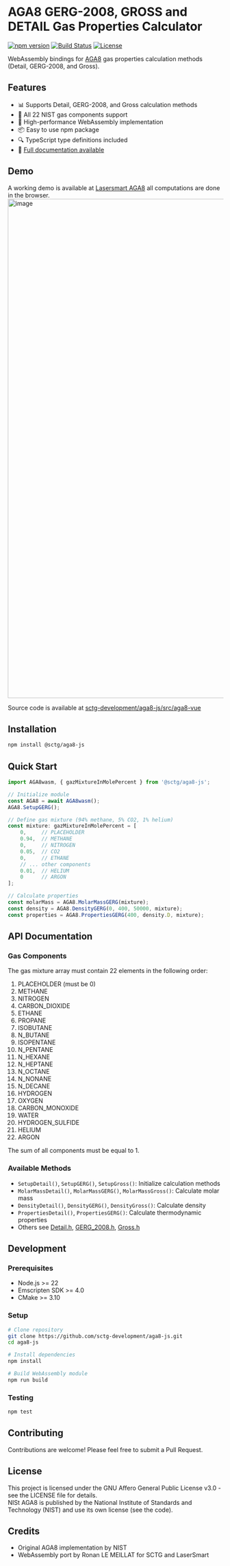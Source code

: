 # AGA8 GERG-2008, GROSS and DETAIL Gas Properties Calculator

[![npm version](https://badge.fury.io/js/@sctg%2Faga8-js.svg)](https://www.npmjs.com/package/@sctg/aga8-js)
[![Build Status](https://github.com/sctg-development/aga8-js/actions/workflows/build.yaml/badge.svg)](https://github.com/sctg-development/aga8-js/actions/workflows/build.yaml)
[![License](https://img.shields.io/badge/License-AGPL%20v3-blue.svg)](https://www.gnu.org/licenses/agpl-3.0)

WebAssembly bindings for [AGA8](https://github.com/usnistgov/AGA8) gas properties calculation methods (Detail, GERG-2008, and Gross).

## Features

- 📊 Supports Detail, GERG-2008, and Gross calculation methods
- 🧪 All 22 NIST gas components support
- 🚀 High-performance WebAssembly implementation
- 📦 Easy to use npm package
- 🔍 TypeScript type definitions included
- 📄 [Full documentation available](https://sctg-development.github.io/aga8-js/Detail_8h.html)

## Demo

A working demo is available at [Lasersmart AGA8](https://aga8.lasersmart.work/) all computations are done in the browser.
[<img width="1164" alt="image" src="https://github.com/user-attachments/assets/76c1deaa-9519-4bb4-916b-22e31a6eb06b" />](https://aga8.lasersmart.work/)  

Source code is available at [sctg-development/aga8-js/src/aga8-vue](https://github.com/sctg-development/aga8-js/tree/main/src/aga8-vue)

## Installation

```bash
npm install @sctg/aga8-js
```

## Quick Start

```typescript
import AGA8wasm, { gazMixtureInMolePercent } from '@sctg/aga8-js';

// Initialize module
const AGA8 = await AGA8wasm();
AGA8.SetupGERG();

// Define gas mixture (94% methane, 5% CO2, 1% helium)
const mixture: gazMixtureInMolePercent = [
    0,     // PLACEHOLDER
    0.94,  // METHANE
    0,     // NITROGEN
    0.05,  // CO2
    0,     // ETHANE
    // ... other components
    0.01,  // HELIUM
    0      // ARGON
];

// Calculate properties
const molarMass = AGA8.MolarMassGERG(mixture);
const density = AGA8.DensityGERG(0, 400, 50000, mixture);
const properties = AGA8.PropertiesGERG(400, density.D, mixture);
```

## API Documentation

### Gas Components

The gas mixture array must contain 22 elements in the following order:

1. PLACEHOLDER (must be 0)
2. METHANE
3. NITROGEN
4. CARBON_DIOXIDE
5. ETHANE
6. PROPANE
7. ISOBUTANE
8. N_BUTANE
9. ISOPENTANE
10. N_PENTANE
11. N_HEXANE
12. N_HEPTANE
13. N_OCTANE
14. N_NONANE
15. N_DECANE
16. HYDROGEN
17. OXYGEN
18. CARBON_MONOXIDE
19. WATER
20. HYDROGEN_SULFIDE
21. HELIUM
22. ARGON

The sum of all components must be equal to 1.

### Available Methods

- `SetupDetail()`, `SetupGERG()`, `SetupGross()`: Initialize calculation methods
- `MolarMassDetail()`, `MolarMassGERG()`, `MolarMassGross()`: Calculate molar mass
- `DensityDetail()`, `DensityGERG()`, `DensityGross()`: Calculate density
- `PropertiesDetail()`, `PropertiesGERG()`: Calculate thermodynamic properties
- Others see [Detail.h](https://sctg-development.github.io/aga8-js/Detail_8h.html), [GERG_2008.h](https://sctg-development.github.io/aga8-js/GERG2008_8h.html), [Gross.h](https://sctg-development.github.io/aga8-js/Gross_8h.html)

## Development

### Prerequisites

- Node.js >= 22
- Emscripten SDK >= 4.0
- CMake >= 3.10

### Setup

```bash
# Clone repository
git clone https://github.com/sctg-development/aga8-js.git
cd aga8-js

# Install dependencies
npm install

# Build WebAssembly module
npm run build
```

### Testing

```bash
npm test
```

## Contributing

Contributions are welcome! Please feel free to submit a Pull Request.

## License

This project is licensed under the GNU Affero General Public License v3.0 - see the LICENSE file for details.  
NISt AGA8 is published by the National Institute of Standards and Technology (NIST) and use its own license (see the code).

## Credits

- Original AGA8 implementation by NIST
- WebAssembly port by Ronan LE MEILLAT for SCTG and LaserSmart
